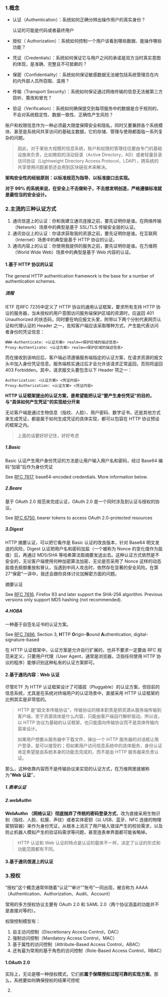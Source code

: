 ### 1.概念

- 认证（Authentication）：系统如何正确分辨出操作用户的真实身份？

  认证的可能是代码或者最终用户

- 授权（ Authorization）：系统如何控制一个用户该看到哪些数据、能操作哪些功能？

- 凭证（Credentials）：系统如何保证它与用户之间的承诺是双方当时真实意图的体现，是准确、完整且不可抵赖的？

- 保密（Confidentiality）：系统如何保证敏感数据无法被包括系统管理员在内的内外部人员所窃取、滥用？

- 传输（Transport Security）：系统如何保证通过网络传输的信息无法被第三方窃听、篡改和冒充？

- 验证（Verification）：系统如何确保提交到每项服务中的数据是合乎规则的，不会对系统稳定性、数据一致性、正确性产生风险？

账户和权限信息作为一种必须最大限度保障安全和隐私，同时又要兼顾各个系统模块、甚至是系统间共享访问的基础主数据，它的存储、管理与使用都面临一系列复杂的问题。

> 因此，对于某些大规模的信息系统，账户和权限的管理往往要由专门的基础设施来负责，比如微软的活动目录（Active Directory，AD）或者轻量目录访问协议（Lightweight Directory Access Protocol，LDAP），跨系统的共享使用问题甚至还会用到区块链技术来解决。

**架构安全性的经验原则：以标准规范为指导、以标准接口去实现。**

**对于 99% 的系统来说，在安全上不去做轮子，不去想发明创造，严格遵循标准就是最恰当的安全设计。**




[1]: https://time.geekbang.org/column/article/329954	"23 | 认证：系统如何正确分辨操作用户的真实身份？"



### 2.主流的三种认证方式

1. 通讯信道上的认证：你和我建立通讯连接之前，要先证明你是谁。在网络传输（Network）场景中的典型是基于 SSL/TLS 传输安全层的认证。
2. 通讯协议上的认证：你请求获取我的资源之前，要先证明你是谁。在互联网（Internet）场景中的典型是基于 HTTP 协议的认证。
3. 通讯内容上的认证：你使用我提供的服务之前，要先证明你是谁。在万维网（World Wide Web）场景中的典型是基于 Web 内容的认证。

#### 1.基于 HTTP 协议的认证

The general HTTP authentication framework is the base for a number of authentication schemes.

##### 流程

IETF 在RFC 7235中定义了 HTTP 协议的通用认证框架，要求所有支持 HTTP 协议的服务器，当未授权的用户意图访问服务端保护区域的资源时，应返回 401 Unauthorized 的状态码，同时要在响应报文头里，附带以下两个分别代表网页认证和代理认证的 Header 之一，告知客户端应该采取哪种方式，产生能代表访问者身份的凭证信息：

```	http
WWW-Authenticate: <认证方案> realm=<保护区域的描述信息>
Proxy-Authenticate: <认证方案> realm=<保护区域的描述信息>
```

而在接收到该响应后，客户端必须遵循服务端指定的认证方案，在请求资源的报文头中加入身份凭证信息，服务端核实通过后才会允许该请求正常返回，否则将返回 403 Forbidden。其中，请求报文头要包含以下 Header 项之一：

```http
Authorization: <认证方案> <凭证内容>
Proxy-Authorization: <认证方案> <凭证内容>
```

**HTTP 认证框架提出的认证方案，是希望能把认证“要产生身份凭证”的目的，与“具体如何产生凭证”的实现给分开来**

无论客户端是通过生物信息（指纹、人脸）、用户密码、数字证书，还是其他方式来生成凭证，都是属于如何生成凭证的具体实现，都可以包容在 HTTP 协议预设的框架之内。 

> 上面的话要好好记住，好好考虑

##### 1.**Basic**

Basic 认证产生用户身份凭证的方法是让用户输入用户名和密码，经过 Base64 编码“加密”后作为身份凭证

See [RFC 7617](https://datatracker.ietf.org/doc/html/rfc7617), base64-encoded credentials. More information below.

##### 2.**Beare**

基于 OAuth 2.0 规范来完成认证，OAuth 2.0 是一个同时涉及到认证与授权的协议。

See [RFC 6750](https://datatracker.ietf.org/doc/html/rfc6750), bearer tokens to access OAuth 2.0-protected resources

##### 3.**Digest**

HTTP 摘要认证，可以把它看作是 Basic 认证的改良版本，针对 Base64 明文发送的风险，Digest 认证把用户名和密码加盐（一个被称为 Nonce 的变化值作为盐值）后，再通过 MD5/SHA 等哈希算法取摘要发送出去。这种认证方式依然是不安全的，无论客户端使用何种加密算法加密，无论是否采用了 Nonce 这样的动态盐值去抵御重放和冒认，当遇到中间人攻击时，依然存在显著的安全风险。在第 27“保密”一讲中，我还会跟你具体讨论加解密方面的问题。

摘要认证

See [RFC 7616](https://datatracker.ietf.org/doc/html/rfc7616). Firefox 93 and later support the SHA-256 algorithm. Previous versions only support MD5 hashing (not recommended).

##### 4.**HOBA**

一种基于自签名证书的认证方案。

See [RFC 7486](https://datatracker.ietf.org/doc/html/rfc7486), Section 3, **H**TTP **O**rigin-**B**ound **A**uthentication, digital-signature-based

在 HTTP 认证框架中，认证方案是允许自行扩展的，也并不要求一定要由 RFC 规范来定义，只要用户代理（User Agent，通常是浏览器，泛指任何使用 HTTP 协议的程序）能够识别这种私有的认证方案即可。

[1]: https://developer.mozilla.org/en-US/docs/Web/HTTP/Authentication	"HTTP authentication"

#### 2.基于通讯内容：Web 认证

尽管IETF 为 HTTP 认证框架设计了可插拔（Pluggable）的认证方案，但目前的信息系统，尤其是在系统对终端用户的认证场景中，直接采用 HTTP 认证框架的比例其实是非常低的。

> HTTP 是“超文本传输协议”，传输协议的根本职责是把资源从服务端传输到客户端，至于资源具体是什么内容，只能由客户端自行解析驱动。所以说，以 HTTP 协议为基础的认证框架，也只能面向传输协议而不是具体传输内容来设计。
>
> 如果用户想要从服务器中下载文件，弹出一个 HTTP 服务器的对话框让用户登录，是可以接受的；但如果用户访问信息系统中的具体服务，身份认证肯定希望是由系统本身的功能去完成的，而不是由 HTTP 服务器来负责认证。

那么，这种依靠内容而不是传输协议来实现的认证方式，在万维网里就被称为“**Web 认证**”，

##### 1.表单认证

##### 2.webAuthn 

**WebAuthn （网络认证）彻底抛弃了传统的密码登录方式**，改为直接采用生物识别（指纹、人脸、虹膜、声纹）或者实体密钥（以 USB、蓝牙、NFC 连接的物理密钥容器）来作为身份凭证，从根本上消灭了用户输入错误产生的校验需求，以及防止机器人模拟产生的验证码需求等问题，甚至连表单界面都可能省略掉。

> HTTP 认证和 Web 认证的特点是认证的载体不一样，决定了认证的形式和功能范围都有不同。

#### 3.基于通讯信道上的认证

### 3.授权

“授权”这个概念通常伴随着“认证”“审计”“账号”一同出现，被合称为 AAAA（Authentication、Authorization、Audit、Account）

常用的多方授权协议主要有 OAuth 2.0 和 SAML 2.0（两个协议涵盖的功能并不是直接对等的）。

权限控制模型有：

1. 自主访问控制（Discretionary Access Control，DAC）
2. 强制访问控制（Mandatory Access Control，MAC）
3. 基于属性的访问控制（Attribute-Based Access Control，ABAC）
4. 还有最为常用的基于角色的访问控制（Role-Based Access Control，RBAC）

#### 1.OAuth 2.0 

实际上，无论是哪一种授权模式，它们都**属于保障授权过程可靠的实现方案**。那么，系统要如何确保授权的结果可控呢

2.



